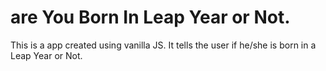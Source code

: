 # are You Born In Leap Year or Not.

This is a app created using vanilla JS. It tells the user if he/she is born in a Leap Year or Not.
